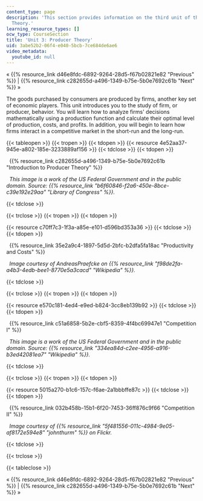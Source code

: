 ```yaml
---
content_type: page
description: 'This section provides information on the third unit of the course:  Producer
  Theory.'
learning_resource_types: []
ocw_type: CourseSection
title: 'Unit 3: Producer Theory'
uid: 3abe52b2-06f4-e040-5bcb-7ce684de6ae6
video_metadata:
  youtube_id: null
---
```


« {{% resource_link d46e8fdc-6892-9264-28d5-f67b02821e82 "Previous" %}} | {{% resource_link c282655d-a496-1349-b75e-5b0e7692c61b "Next" %}} »

The goods purchased by consumers are produced by firms, another key set of economic players. This unit introduces you to the study of firm, or producer, behavior. You will learn how to analyze firms' decisions mathematically using a production function and calculate their optimal level of production, costs, and profits. In addition, you will begin to learn how firms interact in a competitive market in the short-run and the long-run.

{{< tableopen >}}
{{< tropen >}}
{{< tdopen >}}
{{< resource 4e52aa37-945e-a802-185e-3233889af156 >}}
{{< tdclose >}}
{{< tdopen >}}


  {{% resource_link c282655d-a496-1349-b75e-5b0e7692c61b "Introduction to Producer Theory" %}}

  _This image is a work of the US Federal Government and in the public domain. Source: {{% resource_link "b6f60846-f2a6-450e-8bce-c39e192e29aa" "Library of Congress" %}}._


{{< tdclose >}}

{{< trclose >}}
{{< tropen >}}
{{< tdopen >}}
  
{{< resource c70ff7c3-1f3a-a85e-e101-d596bd353a36 >}}
{{< tdclose >}}
{{< tdopen >}}


  {{% resource_link 35e2a9c4-1897-5d5d-2bfc-b2dfa5fa18ac "Productivity and Costs" %}}

  _Image courtesy of AndreasPraefcke on {{% resource_link "f98de2fa-a4b3-4edb-bee1-8770e5a3cacd" "Wikipedia" %}}._


{{< tdclose >}}

{{< trclose >}}
{{< tropen >}}
{{< tdopen >}}
  
{{< resource e570c181-4ed4-e9ed-b824-3cc8eb139b92 >}}
{{< tdclose >}}
{{< tdopen >}}


  {{% resource_link c51a6858-5b2e-cbf5-8359-4f4bc69947e1 "Competition I" %}}

  _This image is a work of the US Federal Government and in the public domain. Source: {{% resource_link "334ea84d-c2ee-4956-a916-b3ed42081ea7" "Wikipedia" %}}._


{{< tdclose >}}

{{< trclose >}}
{{< tropen >}}
{{< tdopen >}}
  
{{< resource 5015a270-b1c6-157c-f6ae-2a1bbbffe87c >}}
{{< tdclose >}}
{{< tdopen >}}


  {{% resource_link 032b458b-15b1-6f20-7453-36ff876c9f66 "Competition II" %}}

  _Image courtesy of {{% resource_link "5f481556-011c-4984-9e05-af8172e594e8" "johnthurm" %}} on Flickr._


{{< tdclose >}}

{{< trclose >}}

{{< tableclose >}}

« {{% resource_link d46e8fdc-6892-9264-28d5-f67b02821e82 "Previous" %}} | {{% resource_link c282655d-a496-1349-b75e-5b0e7692c61b "Next" %}} »